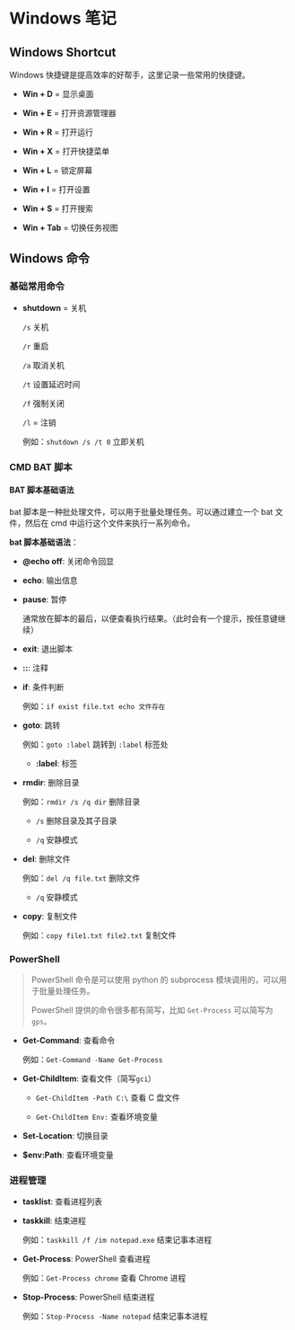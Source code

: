 # Windows 笔记

## Windows Shortcut

Windows 快捷键是提高效率的好帮手，这里记录一些常用的快捷键。

- **Win + D** = 显示桌面

- **Win + E** = 打开资源管理器

- **Win + R** = 打开运行

- **Win + X** = 打开快捷菜单

- **Win + L** = 锁定屏幕

- **Win + I** = 打开设置

- **Win + S** = 打开搜索

- **Win + Tab** = 切换任务视图

## Windows 命令

### 基础常用命令

- **shutdown** = 关机

  `/s` 关机

  `/r` 重启

  `/a` 取消关机

  `/t` 设置延迟时间

  `/f` 强制关闭

  `/l` = 注销

  例如：`shutdown /s /t 0` 立即关机

### CMD BAT 脚本

#### BAT 脚本基础语法

bat 脚本是一种批处理文件，可以用于批量处理任务。可以通过建立一个 bat 文件，然后在 cmd 中运行这个文件来执行一系列命令。

**bat 脚本基础语法**：

- **@echo off**: 关闭命令回显

- **echo**: 输出信息

- **pause**: 暂停

  通常放在脚本的最后，以便查看执行结果。（此时会有一个提示，按任意键继续）

- **exit**: 退出脚本

- **::**: 注释

- **if**: 条件判断

  例如：`if exist file.txt echo 文件存在`

- **goto**: 跳转

  例如：`goto :label` 跳转到 `:label` 标签处

  - **:label**: 标签

- **rmdir**: 删除目录

  例如：`rmdir /s /q dir` 删除目录

  - `/s` 删除目录及其子目录

  - `/q` 安静模式

- **del**: 删除文件

  例如：`del /q file.txt` 删除文件

  - `/q` 安静模式

- **copy**: 复制文件

  例如：`copy file1.txt file2.txt` 复制文件

### PowerShell

> PowerShell 命令是可以使用 python 的 subprocess 模块调用的，可以用于批量处理任务。
>
> PowerShell 提供的命令很多都有简写，比如 `Get-Process` 可以简写为 `gps`。

- **Get-Command**: 查看命令

  例如：`Get-Command -Name Get-Process`

- **Get-ChildItem**: 查看文件（简写`gci`）

  - `Get-ChildItem -Path C:\` 查看 C 盘文件

  - `Get-ChildItem Env:` 查看环境变量

- **Set-Location**: 切换目录

- **$env:Path**: 查看环境变量

### 进程管理

- **tasklist**: 查看进程列表

- **taskkill**: 结束进程

  例如：`taskkill /f /im notepad.exe` 结束记事本进程

- **Get-Process**: PowerShell 查看进程

  例如：`Get-Process chrome` 查看 Chrome 进程

- **Stop-Process**: PowerShell 结束进程

  例如：`Stop-Process -Name notepad` 结束记事本进程
